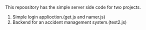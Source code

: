 This repoository has the simple server side code for two projects.
1. Simple login applioction.(get.js and namer.js)
2. Backend for an accident management system.(test2.js)
